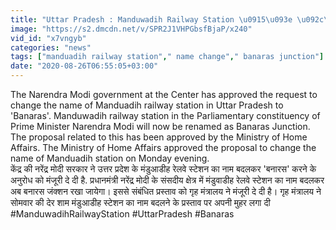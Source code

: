 ```yaml
---
title: "Uttar Pradesh : Manduwadih Railway Station \u0915\u093e \u092c\u0926\u0932\u093e \u0928\u093e\u092e, \u0905\u092c \u0939\u0941\u0906 Banaras \u0935\u0928\u0907\u0902\u0921\u093f\u092f\u093e \u0939\u093f\u0902\u0926\u0940"
image: "https://s2.dmcdn.net/v/SPR2J1VHPGbsfBjaP/x240"
vid_id: "x7vngyb"
categories: "news"
tags: ["manduadih railway station"," name change"," banaras junction"]
date: "2020-08-26T06:55:05+03:00"
---
```

The Narendra Modi government at the Center has approved the request to change the name of Manduadih railway station in Uttar Pradesh to 'Banaras'. Manduwadih railway station in the Parliamentary constituency of Prime Minister Narendra Modi will now be renamed as Banaras Junction. The proposal related to this has been approved by the Ministry of Home Affairs. The Ministry of Home Affairs approved the proposal to change the name of Manduadih station on Monday evening.    <br>केंद्र की नरेंद्र मोदी सरकार ने उत्तर प्रदेश के मंडुआडीह रेलवे स्टेशन का नाम बदलकर 'बनारस' करने के अनुरोध को मंजूरी दे दी है. प्रधानमंत्री नरेंद्र मोदी के संसदीय क्षेत्र में मंडुवाडीह रेलवे स्टेशन का नाम बदलकर अब बनारस जंक्शन रखा जायेगा। इससे संबंधित प्रस्ताव को गृह मंत्रालय ने मंजूरी दे दी है। गृह मंत्रालय ने सोमवार की देर शाम मंडुआडीह स्टेशन का नाम बदलने के प्रस्ताव पर अपनी मुहर लगा दी    <br>#ManduwadihRailwayStation #UttarPradesh #Banaras
